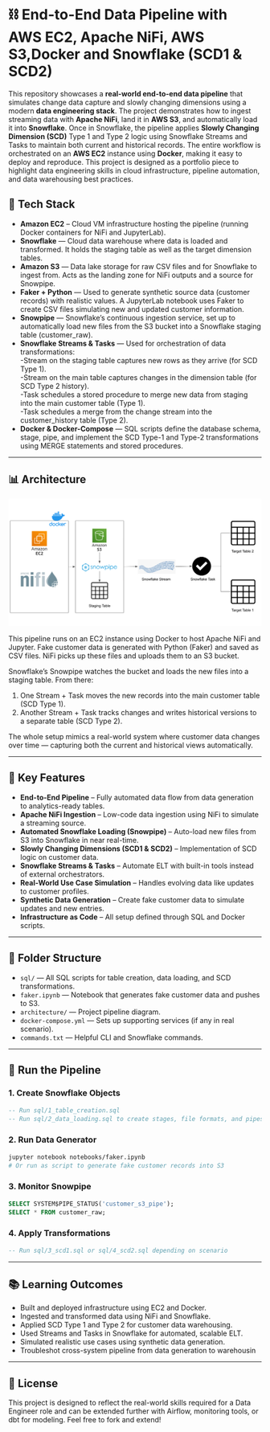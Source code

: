 # ⛓️ End-to-End Data Pipeline with AWS EC2, Apache NiFi, AWS S3,Docker and Snowflake (SCD1 & SCD2)

This repository showcases a **real-world end-to-end data pipeline** that simulates change data capture and slowly changing dimensions using a modern **data engineering stack**. The project demonstrates how to ingest streaming data with **Apache NiFi**, land it in **AWS S3**, and automatically load it into **Snowflake**. Once in Snowflake, the pipeline applies **Slowly Changing Dimension (SCD)** Type 1 and Type 2 logic using Snowflake Streams and Tasks to maintain both current and historical records. The entire workflow is orchestrated on an **AWS EC2** instance using **Docker**, making it easy to deploy and reproduce. This project is designed as a portfolio piece to highlight data engineering skills in cloud infrastructure, pipeline automation, and data warehousing best practices.


## 🧱 Tech Stack

- **Amazon EC2** – Cloud VM infrastructure hosting the pipeline (running Docker containers for NiFi and JupyterLab).
- **Snowflake** — Cloud data warehouse where data is loaded and transformed. It holds the staging table as well as the target dimension tables.
- **Amazon S3** — Data lake storage for raw CSV files and for Snowflake to ingest from. Acts as the landing zone for NiFi outputs and a source   for Snowpipe.
- **Faker + Python** — Used to generate synthetic source data (customer records) with realistic values. A JupyterLab notebook uses Faker to                             create CSV files simulating new and updated customer information.
- **Snowpipe** — Snowflake’s continuous ingestion service, set up to automatically load new files from the S3 bucket into a Snowflake staging 
                 table (customer_raw).
- **Snowflake Streams & Tasks** — Used for orchestration of data transformations:  
 -Stream on the staging table captures new rows as they arrive (for SCD Type 1).  
 -Stream on the main table captures changes in the dimension table (for SCD Type 2 history).  
 -Task schedules a stored procedure to merge new data from staging into the main customer table (Type 1).  
 -Task schedules a merge from the change stream into the customer_history table (Type 2).  
- **Docker & Docker-Compose** — SQL scripts define the database schema, stage, pipe, and implement the SCD Type-1 and Type-2 transformations using MERGE statements and stored procedures.


---

## 📊 Architecture

![Pipeline Architecture](Architecture.png)

This pipeline runs on an EC2 instance using Docker to host Apache NiFi and Jupyter. Fake customer data is generated with Python (Faker) and saved as CSV files. NiFi picks up these files and uploads them to an S3 bucket.  

Snowflake’s Snowpipe watches the bucket and loads the new files into a staging table. From there:  
1. One Stream + Task moves the new records into the main customer table (SCD Type 1).  
2. Another Stream + Task tracks changes and writes historical versions to a separate table (SCD Type 2).  

The whole setup mimics a real-world system where customer data changes over time — capturing both the current and historical views automatically.

---

## 📌 Key Features

- **End-to-End Pipeline** – Fully automated data flow from data generation to analytics-ready tables.
- **Apache NiFi Ingestion** – Low-code data ingestion using NiFi to simulate a streaming source.
- **Automated Snowflake Loading (Snowpipe)** – Auto-load new files from S3 into Snowflake in near real-time.
- **Slowly Changing Dimensions (SCD1 & SCD2)** – Implementation of SCD logic on customer data.
- **Snowflake Streams & Tasks** – Automate ELT with built-in tools instead of external orchestrators.
- **Real-World Use Case Simulation** – Handles evolving data like updates to customer profiles.
- **Synthetic Data Generation** – Create fake customer data to simulate updates and new entries.
- **Infrastructure as Code** – All setup defined through SQL and Docker scripts.

---

## 📂 Folder Structure

- `sql/` — All SQL scripts for table creation, data loading, and SCD transformations.
- `faker.ipynb` — Notebook that generates fake customer data and pushes to S3.
- `architecture/` — Project pipeline diagram.
- `docker-compose.yml` — Sets up supporting services (if any in real scenario).
- `commands.txt` — Helpful CLI and Snowflake commands.

---

## 🚀 Run the Pipeline

### 1. Create Snowflake Objects
```sql
-- Run sql/1_table_creation.sql
-- Run sql/2_data_loading.sql to create stages, file formats, and pipes
```

### 2. Run Data Generator
```bash
jupyter notebook notebooks/faker.ipynb
# Or run as script to generate fake customer records into S3
```

### 3. Monitor Snowpipe
```sql
SELECT SYSTEM$PIPE_STATUS('customer_s3_pipe');
SELECT * FROM customer_raw;
```

### 4. Apply Transformations
```sql
-- Run sql/3_scd1.sql or sql/4_scd2.sql depending on scenario
```

---

## 📚 Learning Outcomes

- Built and deployed infrastructure using EC2 and Docker.
- Ingested and transformed data using NiFi and Snowflake.
- Applied SCD Type 1 and Type 2 for customer data warehousing.
- Used Streams and Tasks in Snowflake for automated, scalable ELT.
- Simulated realistic use cases using synthetic data generation.
- Troubleshot cross-system pipeline from data generation to warehousin

---

## 🪪 License

This project is designed to reflect the real-world skills required for a Data Engineer role and can be extended further with Airflow, monitoring tools, or dbt for modeling. Feel free to fork and extend!
